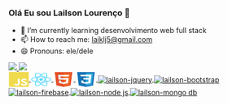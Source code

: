 ### Olá Eu sou Lailson Lourenço 👋
- 🌱 I’m currently learning desenvolvimento web full stack
- 📫 How to reach me: laiklj5@gmail.com
- 😄 Pronouns: ele/dele
<div>
  <a href="https://github.com/lailsonls">
  <img height="180em" src="https://github-readme-stats.vercel.app/api?username=lailsonls&show_icons=true&theme=dark&include_all_commits=true&count_private=true"/>
  <img height="180em" src="https://github-readme-stats.vercel.app/api/top-langs/?username=lailsonls&layout=compact&langs_count=16&theme=dark"/>
</div>
 
  
  <div>
  <img align="center" alt="lailson-Js" height="30" width="40" src="https://raw.githubusercontent.com/devicons/devicon/master/icons/javascript/javascript-plain.svg">
  <img align="center" alt="lailson-React" height="30" width="40" src="https://raw.githubusercontent.com/devicons/devicon/master/icons/react/react-original.svg">
  <img align="center" alt="lailson-HTML" height="30" width="40" src="https://raw.githubusercontent.com/devicons/devicon/master/icons/html5/html5-original.svg">
  <img align="center" alt="lailson-CSS" height="30" width="40" src="https://raw.githubusercontent.com/devicons/devicon/master/icons/css3/css3-original.svg">
  <img align="center" alt="lailson-jquery" height="30" width="40" src="https://cdn.jsdelivr.net/gh/devicons/devicon/icons/jquery/jquery-original-wordmark.svg">
  <img align="center" alt="lailson-bootstrap" height="30" width="40" src="https://cdn.jsdelivr.net/gh/devicons/devicon/icons/bootstrap/bootstrap-original.svg">
  <img align="center" alt="lailson-firebase" height="40" width="40" src="https://cdn.jsdelivr.net/gh/devicons/devicon/icons/firebase/firebase-plain-wordmark.svg">
  <img align="center" alt="lailson-node js" height="40" width="40" src="https://cdn.jsdelivr.net/gh/devicons/devicon/icons/nodejs/nodejs-original-wordmark.svg">
  <img  align="center" alt="lailson-mongo db" height="40" width="40" src="https://cdn.jsdelivr.net/gh/devicons/devicon/icons/mongodb/mongodb-original.svg">
  </div>
